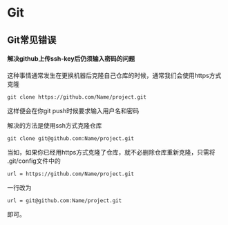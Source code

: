 # Git
## Git常见错误

#### 解决github上传ssh-key后仍须输入密码的问题

这种事情通常发生在更换机器后克隆自己仓库的时候，通常我们会使用https方式克隆

    git clone https://github.com/Name/project.git
    
这样便会在你git push时候要求输入用户名和密码 

解决的方法是使用ssh方式克隆仓库

    git clone git@github.com:Name/project.git
    
当如，如果你已经用https方式克隆了仓库，就不必删除仓库重新克隆，只需将 .git/config文件中的 

    url = https://github.com/Name/project.git 

一行改为 
    
    url = git@github.com:Name/project.git 

即可。
